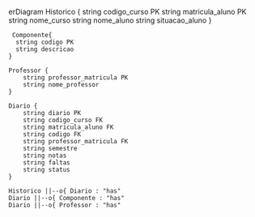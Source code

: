 erDiagram
    Historico {
        string codigo_curso PK
        string matricula_aluno PK
        string nome_curso
        string nome_aluno
        string situacao_aluno
    }
    
     Componente{
      string codigo PK
      string descricao
    }
    
    Professor {
        string professor_matricula PK
        string nome_professor
    }
    
    Diario {
        string diario PK
        string codigo_curso FK
        string matricula_aluno FK
        string codigo FK
        string professor_matricula FK
        string semestre
        string notas
        string faltas
        string status
    }
    
    Historico ||--o{ Diario : "has"
    Diario ||--o{ Componente : "has"
    Diario ||--o{ Professor : "has"
